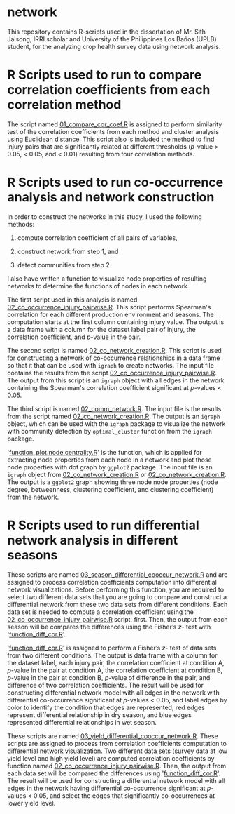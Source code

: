 # network
This repository contains R-scripts used in the dissertation of Mr. Sith Jaisong, IRRI scholar and University of the Philippines Los Baños (UPLB) student, for the analyzing crop health survey data using network analysis.

R Scripts used to run to compare correlation coefficients from each correlation method
===

The script named [01_compare_cor_coef.R](https://github.com/sithjaisong/network/blob/master/01_compare_cor_coef.R) is assigned to perform similarity test of the correlation coefficients from each method and cluster analysis using Euclidean distance. This script also is included the method to find injury pairs that are significantly related at different thresholds (*p*-value > 0.05, < 0.05, and < 0.01) resulting from four correlation methods.

R Scripts used to run co-occurrence analysis and network construction
===

In order to construct the networks in this study, I used the following methods:

1. compute correlation coefficient of all pairs of variables,

2. construct network from step 1, and

3. detect communities from step 2.


I also have written a function to visualize node properties of resulting networks to determine the functions of nodes in each network.

The first script used in this analysis is named [02_co_occurrence_injury_pairwise.R](https://github.com/sithjaisong/network/blob/master/02_co_occurrence_injury_pairwise.R). This script performs Spearman's correlation for each different production environment and seasons. The computation starts at the first column containing injury value. The output is a data frame with a column for the dataset label pair of injury, the correlation coefficient, and *p*-value in the pair.

The second script is named [02_co_network_creation.R](https://github.com/sithjaisong/network/blob/master/02_co_network_creation.R). This script is used for constructing a network of co-occurrence relationships in a data frame so that it that can be used with `igraph` to create networks. The input file contains the results from the script [02_co_occurrence_injury_pairwise.R](https://github.com/sithjaisong/network/blob/master/02_co_occurrence_injury_pairwise.R). The output from this script is an `igraph` object with all edges in the network containing the Spearman's correlation coefficient significant at *p*-values < 0.05.

The third script is named [02_comm_network.R](https://github.com/sithjaisong/network/blob/master/02_comm_network.R). The input file is the results from the script named [02_co_network_creation.R](https://github.com/sithjaisong/network/blob/master/02_co_network_creation.R). The output is an `igraph` object, which can be used with the `igraph` package to visualize the network with community detection by `optimal_cluster` function from the `igraph` package.

'[function_plot.node.centrality.R](https://github.com/sithjaisong/network/blob/master/function_plot.node.centrality.R)' is the function, which is applied for extracting node properties from each node in a network and plot those node properties with dot graph by `ggplot2` package. The input file is an `igraph` object from [02_co_network_creation.R](https://github.com/sithjaisong/network/blob/master/02_co_network_creation.R) or [02_co_network_creation.R](https://github.com/sithjaisong/network/blob/master/02_co_network_creation.R). The output is a `ggplot2` graph showing three node node properties (node degree, betweenness, clustering coefficient, and clustering coefficient) from the network. 

R Scripts used to run differential network analysis in different seasons
===

These scripts are named [03_season_differential_cooccur_network.R](https://github.com/sithjaisong/network/blob/master/03_season_differential_cooccur_network.R) and are assigned to process correlation coefficients computation into differential network visualizations. Before performing this function, you are required to select two different data sets that you are going to compare and construct a differential network from these two data sets from different conditions. Each data set is needed to compute a correlation coefficient using the [02_co_occurrence_injury_pairwise.R](https://github.com/sithjaisong/network/blob/master/02_co_occurrence_injury_pairwise.R) script, first. Then, the output from each season will be compares the differences using the Fisher’s *z*- test with '[function_diff_cor.R](https://github.com/sithjaisong/network/blob/master/03_differial_season_network.R)'. 

'[function_diff_cor.R](https://github.com/sithjaisong/network/blob/master/03_differial_season_network.R)' is assigned to perform a Fisher’s *z*- test of data sets from two different conditions. The output is data frame with a column for the dataset label, each injury pair, the correlation coefficient at condition A, *p*-value in the pair at condition A, the correlation coefficient at condition B, *p*-value in the pair at condition B, *p*-value of difference in the pair, and difference of two correlation coefficients. The result will be used for constructing differential network model with all edges in the network with differential co-occurrence significant at *p*-values < 0.05, and label edges by color to identify the condition that edges are represented; red edges represent differential relationship in dry season, and blue edges represented differential relationships in wet season.

These scripts are named [03_yield_differential_cooccur_network.R](https://github.com/sithjaisong/network/blob/master/03_yield_differential_cooccur_network.R). These scripts are assigned to process from correlation coefficients computation to differential network visualization. Two different data sets (survey data at low yield level and high yield level) are computed correlation coefficients by function named [02_co_occurrence_injury_pairwise.R](https://github.com/sithjaisong/network/blob/master/02_co_occurrence_injury_pairwise.R). Then, the output from each data set will be compared the differences using '[function_diff_cor.R](https://github.com/sithjaisong/network/blob/master/function_dffi.cor.R)'. The result will be used for constructing a differential network model with all edges in the network having differential co-occurrence significant at *p*-values < 0.05, and select the edges that significantly co-occurrences at lower yield level.
